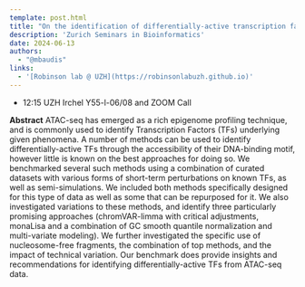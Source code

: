 ```yaml
---
template: post.html
title: "On the identification of differentially-active transcription factors from ATAC-seq data<br/>Emanuel Sonder"
description: 'Zurich Seminars in Bioinformatics'
date: 2024-06-13
authors:
  - "@mbaudis"
links:
  - '[Robinson lab @ UZH](https://robinsonlabuzh.github.io)'
---
```


* 12:15 UZH Irchel Y55-l-06/08 and ZOOM Call

**Abstract** ATAC-seq has emerged as a rich epigenome profiling technique, and is commonly used to identify Transcription Factors (TFs) underlying given phenomena. A number of methods can be used to identify differentially-active TFs through the accessibility of their DNA-binding motif, however little is known on the best approaches for doing so. We benchmarked several such methods using a combination of curated datasets with various forms of short-term perturbations on known TFs, as well as semi-simulations. <!--more-->We included both methods specifically designed for this type of data as well as some that can be repurposed for it. We also investigated variations to these methods, and identify three particularly promising approaches (chromVAR-limma with critical adjustments, monaLisa and a combination of GC smooth quantile normalization and multi-variate modeling). We further investigated the specific use of nucleosome-free fragments, the combination of top methods, and the impact of technical variation. 
Our benchmark does provide insights and recommendations for identifying differentially-active TFs from ATAC-seq data.

